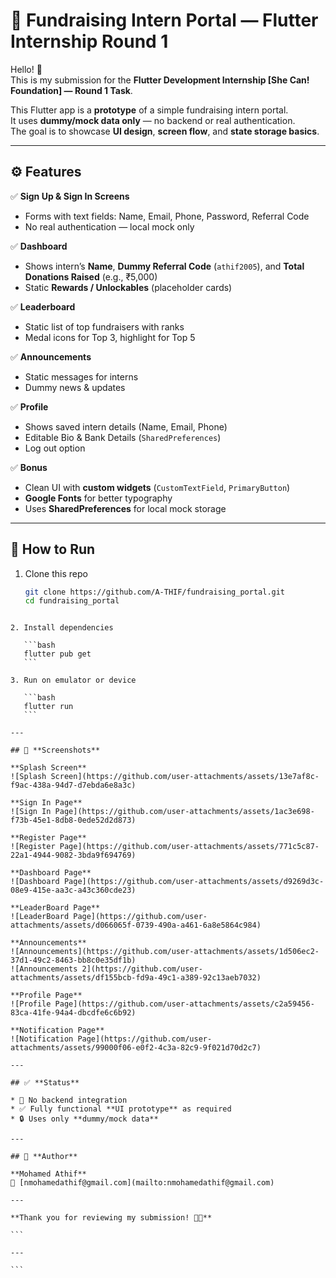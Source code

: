 # 📱 Fundraising Intern Portal — Flutter Internship Round 1

Hello! 👋  
This is my submission for the **Flutter Development Internship [She Can! Foundation] — Round 1 Task**.

This Flutter app is a **prototype** of a simple fundraising intern portal.  
It uses **dummy/mock data only** — no backend or real authentication.  
The goal is to showcase **UI design**, **screen flow**, and **state storage basics**.

---

## ⚙️ **Features**

✅ **Sign Up & Sign In Screens**  
- Forms with text fields: Name, Email, Phone, Password, Referral Code  
- No real authentication — local mock only

✅ **Dashboard**  
- Shows intern’s **Name**, **Dummy Referral Code** (`athif2005`), and **Total Donations Raised** (e.g., ₹5,000)  
- Static **Rewards / Unlockables** (placeholder cards)

✅ **Leaderboard**  
- Static list of top fundraisers with ranks  
- Medal icons for Top 3, highlight for Top 5

✅ **Announcements**  
- Static messages for interns  
- Dummy news & updates

✅ **Profile**  
- Shows saved intern details (Name, Email, Phone)  
- Editable Bio & Bank Details (`SharedPreferences`)  
- Log out option

✅ **Bonus**  
- Clean UI with **custom widgets** (`CustomTextField`, `PrimaryButton`)  
- **Google Fonts** for better typography  
- Uses **SharedPreferences** for local mock storage

---

## 🚀 **How to Run**

1. Clone this repo  
   ```bash
   git clone https://github.com/A-THIF/fundraising_portal.git
   cd fundraising_portal
````

2. Install dependencies

   ```bash
   flutter pub get
   ```

3. Run on emulator or device

   ```bash
   flutter run
   ```

---

## 📸 **Screenshots**

**Splash Screen**
![Splash Screen](https://github.com/user-attachments/assets/13e7af8c-f9ac-438a-94d7-d7ebda6e8a3c)

**Sign In Page**
![Sign In Page](https://github.com/user-attachments/assets/1ac3e698-f73b-45e1-8db8-0ede52d2d873)

**Register Page**
![Register Page](https://github.com/user-attachments/assets/771c5c87-22a1-4944-9082-3bda9f694769)

**Dashboard Page**
![Dashboard Page](https://github.com/user-attachments/assets/d9269d3c-08e9-415e-aa3c-a43c360cde23)

**LeaderBoard Page**
![LeaderBoard Page](https://github.com/user-attachments/assets/d066065f-0739-490a-a461-6a8e5864c984)

**Announcements**
![Announcements](https://github.com/user-attachments/assets/1d506ec2-37d1-49c2-8463-bb8c0e35df1b)
![Announcements 2](https://github.com/user-attachments/assets/df155bcb-fd9a-49c1-a389-92c13aeb7032)

**Profile Page**
![Profile Page](https://github.com/user-attachments/assets/c2a59456-83ca-41fe-94a4-dbcdfe6c6b92)

**Notification Page**
![Notification Page](https://github.com/user-attachments/assets/99000f06-e0f2-4c3a-82c9-9f021d70d2c7)

---

## ✅ **Status**

* 🚫 No backend integration
* ✅ Fully functional **UI prototype** as required
* 🔒 Uses only **dummy/mock data**

---

## 👤 **Author**

**Mohamed Athif**
📧 [nmohamedathif@gmail.com](mailto:nmohamedathif@gmail.com)

---

**Thank you for reviewing my submission! 🚀✨**

```

---

```
